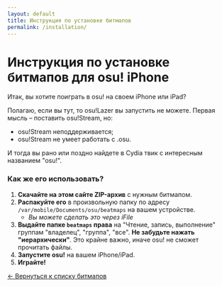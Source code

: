 ```yaml
---
layout: default
title: Инструкция по установке битмапов
permalink: /installation/
---
```


# Инструкция по установке битмапов для osu! iPhone

Итак, вы хотите поиграть в osu! на своем iPhone или iPad?

Полагаю, если вы тут, то osu!Lazer вы запустить не можете.
Первая мысль – поставить osu!Stream, но:
*   osu!Stream неподдерживается;
*   osu!Stream не умеет работать с .osu.

И тогда вы рано или поздно найдете в Cydia твик с интересным названием "osu!".

### Как же его использовать?

1.  **Скачайте на этом сайте ZIP-архив** с нужным битмапом.
2.  **Распакуйте его** в произвольную папку по адресу `/var/mobile/Documents/osu/beatmaps` на вашем устройстве.
    *   *Вы можете сделать это через iFile*
3.  **Выдайте папке `beatmaps` права** на "Чтение, запись, выполнение" группам "владелец", "группа", "все". **Не забудьте нажать "иерархически"**. Это крайне важно, иначе osu! не сможет прочитать файлы.
4.  **Запустите osu!** на вашем iPhone/iPad.
5.  **Играйте!**

<p class="back-link"><a href="{{ '/' | relative_url }}">← Вернуться к списку битмапов</a></p>
